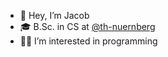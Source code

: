 - :wave: Hey, I’m Jacob
- :mortar_board: B.Sc. in CS at [@th-nuernberg](https://github.com/th-nuernberg)
- :man_technologist: I’m interested in programming
